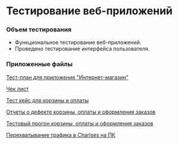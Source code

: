 # Тестирование веб-приложений

### Объем тестирования

- Функциональное тестирование веб-приложений.
- Проведено тестирование интерфейса пользователя.

### Приложенные файлы

[Тест-план для приложения "Интернет-магазин"](https://docs.google.com/spreadsheets/d/1NHb8nMcSpWZFjsW6UgLkOh3CRLRhsPhHzAq4844FAE8/edit?gid=0#gid=0)

[Чек лист](https://docs.google.com/spreadsheets/d/1CTOWWjcKTxDDIW2rf2U9MSFTCUS388HzPwVZkdBlGm4/edit?usp=sharing)

[Тест кейс для корзины и оплаты](https://app.qase.io/project/G8?previewMode=side&suite=187)

[Отчеты о дефекте корзины, оплаты и оформления заказов](https://github.com/ospvdm/web/blob/main/G8-Express%2Brun%2B2024_09_08.pdf)

[Тестовый прогон корзины, оплаты и оформления заказов](https://github.com/ospvdm/web/blob/main/Issues%20(1).xlsx)

[Перехватывание трафика в Charlses на ПК](https://github.com/ospvdm/web/blob/main/1-2_ty0db2P8.mp4)
